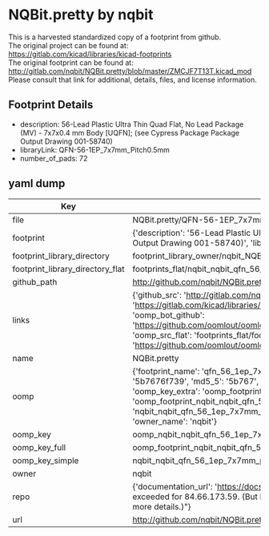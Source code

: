 # NQBit.pretty by nqbit  
This is a harvested standardized copy of a footprint from github.  
The original project can be found at:  
https://gitlab.com/kicad/libraries/kicad-footprints  
The original footprint can be found at:
http://gitlab.com/nqbit/NQBit.pretty/blob/master/ZMCJF7T13T.kicad_mod
Please consult that link for additional, details, files, and license information.  
## Footprint Details
* description: 56-Lead Plastic Ultra Thin Quad Flat, No Lead Package (MV) - 7x7x0.4 mm Body [UQFN]; (see Cypress Package Package Output Drawing 001-58740)  
* libraryLink: QFN-56-1EP_7x7mm_Pitch0.5mm  
* number_of_pads: 72  
## yaml dump  
| Key | Value |  
| --- | --- |  
| file | NQBit.pretty/QFN-56-1EP_7x7mm_Pitch0.5mm.kicad_mod |  
| footprint | {'description': '56-Lead Plastic Ultra Thin Quad Flat, No Lead Package (MV) - 7x7x0.4 mm Body [UQFN]; (see Cypress Package Package Output Drawing 001-58740)', 'libraryLink': 'QFN-56-1EP_7x7mm_Pitch0.5mm', 'number_of_pads': 72} |  
| footprint_library_directory | footprint_library_owner/nqbit_NQBit.pretty |  
| footprint_library_directory_flat | footprints_flat/nqbit_nqbit_qfn_56_1ep_7x7mm_pitch0_5mm/working |  
| github_path | http://github.com/nqbit/NQBit.pretty/blob/master/QFN-56-1EP_7x7mm_Pitch0.5mm.kicad_mod |  
| links | {'github_src': 'http://gitlab.com/nqbit/NQBit.pretty/blob/master/ZMCJF7T13T.kicad_mod', 'github_src_repo': 'https://gitlab.com/kicad/libraries/kicad-footprints', 'oomp_bot': 'footprints/nqbit_nqbit_qfn_56_1ep_7x7mm_pitch0_5mm/working', 'oomp_bot_github': 'https://github.com/oomlout/oomlout_oomp_footprint_bot/tree/main/footprints/nqbit_nqbit_qfn_56_1ep_7x7mm_pitch0_5mm/working', 'oomp_src_flat': 'footprints_flat/footprints_flat/nqbit_nqbit_qfn_56_1ep_7x7mm_pitch0_5mm/working', 'oomp_src_flat_github': 'https://github.com/oomlout/oomlout_oomp_footprint_src/tree/main/footprints_flat/nqbit_nqbit_qfn_56_1ep_7x7mm_pitch0_5mm/working'} |  
| name | NQBit.pretty |  
| oomp | {'footprint_name': 'qfn_56_1ep_7x7mm_pitch0_5mm', 'library_name': 'nqbit', 'md5': '5b7676f739a2a574cb1f617ba395440d', 'md5_10': '5b7676f739', 'md5_5': '5b767', 'md5_6': '5b7676', 'oomp_key': 'oomp_nqbit_nqbit_qfn_56_1ep_7x7mm_pitch0_5mm', 'oomp_key_extra': 'oomp_footprint_nqbit_nqbit_qfn_56_1ep_7x7mm_pitch0_5mm', 'oomp_key_full': 'oomp_footprint_nqbit_nqbit_qfn_56_1ep_7x7mm_pitch0_5mm_5b7676', 'oomp_key_simple': 'nqbit_nqbit_qfn_56_1ep_7x7mm_pitch0_5mm', 'original_filename': 'NQBit.pretty/QFN-56-1EP_7x7mm_Pitch0.5mm.kicad_mod', 'owner_name': 'nqbit'} |  
| oomp_key | oomp_nqbit_nqbit_qfn_56_1ep_7x7mm_pitch0_5mm |  
| oomp_key_full | oomp_footprint_nqbit_nqbit_qfn_56_1ep_7x7mm_pitch0_5mm |  
| oomp_key_simple | nqbit_nqbit_qfn_56_1ep_7x7mm_pitch0_5mm |  
| owner | nqbit |  
| repo | {'documentation_url': 'https://docs.github.com/rest/overview/resources-in-the-rest-api#rate-limiting', 'message': "API rate limit exceeded for 84.66.173.59. (But here's the good news: Authenticated requests get a higher rate limit. Check out the documentation for more details.)"} |  
| url | http://github.com/nqbit/NQBit.pretty |  

